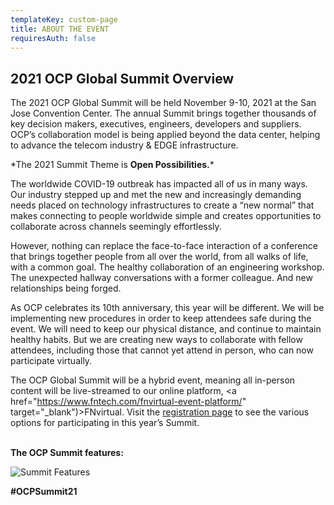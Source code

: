 ```yaml
---
templateKey: custom-page
title: ABOUT THE EVENT
requiresAuth: false
---
```

## 2021 OCP Global Summit Overview

The 2021 OCP Global Summit will be held November 9-10, 2021 at the San Jose Convention Center. The annual Summit brings together thousands of key decision makers, executives, engineers, developers and suppliers. OCP’s collaboration model is being applied beyond the data center, helping to advance the telecom industry & EDGE infrastructure. 

\*The 2021 Summit Theme is **Open Possibilities.***

The worldwide COVID-19 outbreak has impacted all of us in many ways. Our industry stepped up and met the new and increasingly demanding needs placed on technology infrastructures to create a “new normal” that makes connecting to people worldwide simple and creates opportunities to collaborate across channels seemingly effortlessly.

However, nothing can replace the face-to-face interaction of a conference that brings together people from all over the world, from all walks of life, with a common goal. The healthy collaboration of an engineering workshop. The unexpected hallway conversations with a former colleague. And new relationships being forged.

As OCP celebrates its 10th anniversary, this year will be different. We will be implementing new procedures in order to keep attendees safe during the event. We will need to keep our physical distance, and continue to maintain healthy habits. But we are creating new ways to collaborate with fellow attendees, including those that cannot yet attend in person, who can now participate virtually. 

The OCP Global Summit will be a hybrid event, meaning all in-person content will be live-streamed to our online platform, <a href="https://www.fntech.com/fnvirtual-event-platform/" target="_blank")>FNvirtual</a>. Visit the [registration page](https://www.opencompute.org/summit/global-summit/registration) to see the various options for participating in this year’s Summit.

\
**The OCP Summit features:**

![Summit Features](/img/ocp21glo_ocpwebsite_summitfeatures_062421.png)

**\#OCPSummit21**